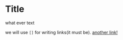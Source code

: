 # Title

what ever text

we will use `[]` for writing links(it must be).
[another link!](some-page.html)

